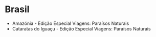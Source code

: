 # Brasil

* Amazónia - Edição Especial Viagens: Paraísos Naturais
* Cataratas do Iguaçu - Edição Especial Viagens: Paraísos Naturais